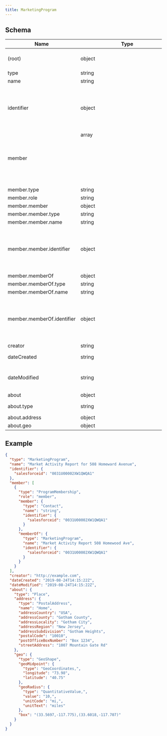 ```yaml
---
title: MarketingProgram
---
```

## Schema

| Name | Type | Description |
|---|---|---|
| (root) | object | A collection of pre-defined activities which take place over a period of time or in a regular, ongoing schedule. |
| type | string | const (`"MarketingProgram"`)  |
| name | string | the name of the item |
| identifier | object | examples (`{"salesforceid":"0031U00002XW1QWQA1"}`, `{"vendoraid":"123456"}`, `{"originating_system_id":"123456"}`) identifier assigned to a contact by the vendor who originally created the contact |
| member | array<object> | - |
| member.type | string | const (`"ProgramMembership"`)  |
| member.role | string | allowed (`"member"`, `"owner"`)  |
| member.member | object | - |
| member.member.type | string | const (`"Contact"`)  |
| member.member.name | string | - |
| member.member.identifier | object | examples (`{"salesforceid":"0031U00002XW1QWQA1"}`, `{"vendoraid":"123456"}`, `{"originating_system_id":"123456"}`) identifier assigned to a contact by the vendor who originally created the contact |
| member.memberOf | object | - |
| member.memberOf.type | string | const (`"MarketingProgram"`)  |
| member.memberOf.name | string | - |
| member.memberOf.identifier | object | examples (`{"salesforceid":"0031U00002XW1QWQA1"}`, `{"vendoraid":"123456"}`, `{"originating_system_id":"123456"}`) identifier assigned to a contact by the vendor who originally created the contact |
| creator | string | format (`uri`) creator / author of the item |
| dateCreated | string | format (`date-time`) The date on which the item was created. |
| dateModified | string | format (`date-time`) The date on which the item was most recently modified or when the item's entry was modified within a DataFeed. |
| about | object | a physical location |
| about.type | string | allowed (`"Place"`) The item type (Linked-Data @type) |
| about.address | object | A physical address. |
| about.geo | object | a geo shape (circle or box) |

## Example



```json
{
  "type": "MarketingProgram",
  "name": "Market Activity Report for 508 Homeward Avenue",
  "identifier": {
    "salesforceid": "0031U00002XW1QWQA1"
  },
  "member": [
    {
      "type": "ProgramMembership",
      "role": "member",
      "member": {
        "type": "Contact",
        "name": "string",
        "identifier": {
          "salesforceid": "0031U00002XW1QWQA1"
        }
      },
      "memberOf": {
        "type": "MarketingProgram",
        "name": "Market Activity Report 508 Homewood Ave",
        "identifier": {
          "salesforceid": "0031U00002XW1QWQA1"
        }
      }
    }
  ],
  "creator": "http://example.com",
  "dateCreated": "2019-08-24T14:15:22Z",
  "dateModified": "2019-08-24T14:15:22Z",
  "about": {
    "type": "Place",
    "address": {
      "type": "PostalAddress",
      "name": "Home",
      "addressCountry": "USA",
      "addressCounty": "Gotham County",
      "addressLocality": "Gotham City",
      "addressRegion": "New Jersey",
      "addressSubdivision": "Gotham Heights",
      "postalCode": "10010",
      "postOfficeBoxNumber": "Box 1234",
      "streetAddress": "1007 Mountain Gate Rd"
    },
    "geo": {
      "type": "GeoShape",
      "geoMidpoint": {
        "type": "GeoCoordinates,",
        "longitude": "73.98",
        "latitude": "40.75"
      },
      "geoRadius": {
        "type": "QuantitativeValue,",
        "value": "10,",
        "unitCode": "mi,",
        "unitText": "miles"
      },
      "box": "(33.5697,-117.775),(33.6018,-117.707)"
    }
  }
}
```
